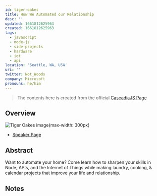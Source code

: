 ```yaml
---
id: tiger-oakes
title: How We Automated our Relationship
desc: ''
updated: 1661812625963
created: 1661812625963
tags:
  - javascript
  - node-js
  - side-projects
  - hardware
  - iot
  - api
location: 'Seattle, WA, USA'
uri: ''
twitter: Not_Woods
company: Microsoft
pronouns: he/him
---
```

> The contents here is created from the official [CascadiaJS Page](https://2022.cascadiajs.com/speakers/tiger-oakes)

## Overview

![Tiger Oakes image](https://create-4jr.begin.app/_static/2022/tiger-oakes.jpg){max-width: 300px}
- [Speaker Page](https://2022.cascadiajs.com/speakers/tiger-oakes)

## Abstract

Want to automate your home? Come learn how to sharpen your skills in Node, APIs, and the Internet of Things while making laundry, cooking, & calendar projects that improve your life and relationship.

## Notes